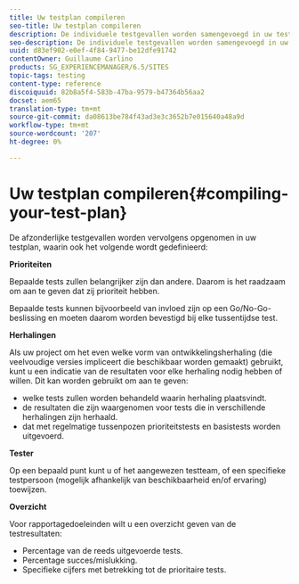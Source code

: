 ```yaml
---
title: Uw testplan compileren
seo-title: Uw testplan compileren
description: De individuele testgevallen worden samengevoegd in uw testplan
seo-description: De individuele testgevallen worden samengevoegd in uw testplan
uuid: d83ef902-e0ef-4f84-9477-be12dfe91742
contentOwner: Guillaume Carlino
products: SG_EXPERIENCEMANAGER/6.5/SITES
topic-tags: testing
content-type: reference
discoiquuid: 82b8a5f4-583b-47ba-9579-b47364b56aa2
docset: aem65
translation-type: tm+mt
source-git-commit: da08613be784f43ad3e3c3652b7e015640a48a9d
workflow-type: tm+mt
source-wordcount: '207'
ht-degree: 0%

---
```



# Uw testplan compileren{#compiling-your-test-plan}

De afzonderlijke testgevallen worden vervolgens opgenomen in uw testplan, waarin ook het volgende wordt gedefinieerd:

**Prioriteiten**

Bepaalde tests zullen belangrijker zijn dan andere. Daarom is het raadzaam om aan te geven dat zij prioriteit hebben.

Bepaalde tests kunnen bijvoorbeeld van invloed zijn op een Go/No-Go-beslissing en moeten daarom worden bevestigd bij elke tussentijdse test.

**Herhalingen**

Als uw project om het even welke vorm van ontwikkelingsherhaling (die veelvoudige versies impliceert die beschikbaar worden gemaakt) gebruikt, kunt u een indicatie van de resultaten voor elke herhaling nodig hebben of willen. Dit kan worden gebruikt om aan te geven:

* welke tests zullen worden behandeld waarin herhaling plaatsvindt.
* de resultaten die zijn waargenomen voor tests die in verschillende herhalingen zijn herhaald.
* dat met regelmatige tussenpozen prioriteitstests en basistests worden uitgevoerd.

**Tester**

Op een bepaald punt kunt u of het aangewezen testteam, of een specifieke testpersoon (mogelijk afhankelijk van beschikbaarheid en/of ervaring) toewijzen.

**Overzicht**

Voor rapportagedoeleinden wilt u een overzicht geven van de testresultaten:

* Percentage van de reeds uitgevoerde tests.
* Percentage succes/mislukking.
* Specifieke cijfers met betrekking tot de prioritaire tests.

